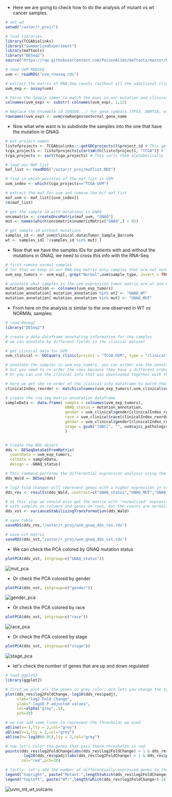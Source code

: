 - Here we are going to check how to do the analysis of mutant vs wt cancer samples.

```R
# set wd
setwd("/astar/r_proj/")

# load libraries
library(TCGAbiolinks)
library("SummarizedExperiment")
library(maftools)
library("DESeq2")
source("https://raw.githubusercontent.com/PoisonAlien/maftools/master/R/oncomatrix.R")

# read UVM RNASEQ
uvm <- readRDS("uvm_rnaseq.rds")

# extract the matrix of RNA-Seq counts (without all the additional clinical, exp, sample data)
uvm_exp <- assay(uvm)

# Parse the Sample names to match the ones in our mutation and clinical data
colnames(uvm_exp) <- substr( colnames(uvm_exp), 1,12)

# Replace the Ensemble id (ENS00...) for gene symbols (TP53, DNMT3A, etc...)
rownames(uvm_exp) <- uvm@rowRanges$external_gene_name

```

- Now what whe want is to subdivide the samples into the one that have the mutation in GNAQ

```R
# Get project names
listofprojects <- TCGAbiolinks:::getGDCprojects()$project_id # This gets all the projects in GDC
tcga_projects <- listofprojects[startsWith(listofprojects, "TCGA")] # This selects only project names that start with TCGA
tcga_projects <- sort(tcga_projects) # This sorts them alphabetically

# load our MAF list
maf_list <- readRDS("/astar/r_proj/maflist.RDS")

# find in which position of the maf_list is UVM
uvm_index <- which(tcga_projects=="TCGA-UVM")

# extract the maf for uvm and remove the bif maf_list
maf_uvm <- maf_list[[uvm_index]]
rm(maf_list)

# get the sample id with mutations in GNAQ
oncomatrix <- createOncoMatrix(maf_uvm, "GNAQ")
mut <- names(which(oncomatrix$numericMatrix["GNAQ",] > 0))

# get sample id without mutations
samples_id <- maf_uvm@clinical.data$Tumor_Sample_Barcode
wt <- samples_id[ !(samples_id %in% mut) ]
```

- Now that we have the samples IDs for patients with and without the mutations in GNAQ, we need to cross this info with the RNA-Seq
```R
# first remove normal samples
# for that we keep in our RNA-Seq matrix only samples that are not normal
uvm_exp_tumors <- uvm_exp[, grep("Normal",uvm$sample_type, invert = TRUE)]

# annotate what samples in the uvm expression tumor matrix are wt and whcih ones are mutant samples 
mutation_annotation <- colnames(uvm_exp_tumors)
mutation_annotation[ mutation_annotation %in% wt] <- "GNAQ_WT"
mutation_annotation[ mutation_annotation %in% mut] <- "GNAQ_MUT"
```
- From here on the analysis is similar to the one observed in WT vs NORMAL samples:

```R
# load deseq2
library("DESeq2")

# create a data dataframe annotating information for the samples
# we can annotate by different fields in the clinical dataset

# get clinical data for UVM
uvm_clinical <- GDCquery_clinic(project = "TCGA-UVM", type = "clinical")

# annotate the samples in uvm_exp_tumors, you can either use the annotations used in the clinical information dataframe we just got in the line above,
# but you need to re-order the rows because they have a different order than in the RNA-SEQ matrix.
# Or you can use the clinical info that was downloaded together with the RNA-Seq matrix and no re-oirder is required .

# here we get the re-order of the clinical info dataframe to match that one in the RNA-seq matrix.
clinicalIndex_reorder <- match(colnames(uvm_exp_tumors),uvm_clinical$submitter_id)

# create the rna-seq matrix annotation dataframe
sampleData <- data.frame( sample = colnames(uvm_exp_tumors), 
                          GNAQ_status = mutation_annotation,
                          gender = uvm_clinical$gender[clinicalIndex_reorder],
                          race = uvm_clinical$race[clinicalIndex_reorder],
                          gender = uvm_clinical$gender[clinicalIndex_reorder],
                          stage = gsub("[ABC]", "", uvm$ajcc_pathologic_stage, perl=TRUE)
                          )


# Create the DDS object
dds <- DESeqDataSetFromMatrix(
  countData = uvm_exp_tumors,
  colData = sampleData,
  design = ~GNAQ_status)

# This command performs the differential expression analysis using the Wald test 
dds_Wald <- DESeq(dds)

# log2 fold changes will represent genes with a higher expression in tumor samples, while negative log2 fold changes
dds_res <- results(dds_Wald, contrast=c("GNAQ_status","GNAQ_MUT","GNAQ_WT") )

# at this step we should also get the matrix with "normalized" expression count, its a matrix just like the one we had before,
# with samples on columns and genes on rows, but the counts are normalized now and can be used for plotting.
dds_vst <- varianceStabilizingTransformation(dds_Wald)

# save table
saveRDS(dds_res,"/astar/r_proj/uvm_gnaq_dds_res.rds")

# save vst matrix
saveRDS(dds_vst,"/astar/r_proj/uvm_gnaq_dds_vst.rds")
```

- We can check the PCA colored by GNAQ mutation status
```R
plotPCA(dds_vst, intgroup=c("GNAQ_status"))
```
![mut_pca](https://user-images.githubusercontent.com/1195488/135437197-8f27d564-923b-40d5-bfed-9f39db88aaf4.png)

- Or check the PCA colored by gender
```R
plotPCA(dds_vst, intgroup=c("gender"))
```
![gender_pca](https://user-images.githubusercontent.com/1195488/135437215-7ab938df-94c1-4ddd-9255-365f6a1b41a6.png)

- Or check the PCA colored by race
```R
plotPCA(dds_vst, intgroup=c("race"))
```
![race_pca](https://user-images.githubusercontent.com/1195488/135437226-9ea22dab-e0ad-4b7c-a151-96ec31a6fc2e.png)

- Or check the PCA colored by stage
```R
plotPCA(dds_vst, intgroup=c("stage"))
```
![stage_pca](https://user-images.githubusercontent.com/1195488/135437238-14e5882e-dc89-4a89-8481-b5f6d4a13e26.png)


- let's check the number of genes that are up and down regulated 

```R
# load ggplot2
library(ggplot2)

# first we plot all the genes in grey color; pch lets you change the type of symbol that gets plotted
plot(dds_res$log2FoldChange,-log10(dds_res$padj),
     xlab="log2 Fold Change",
     ylab="-log10 P-adjusted values",
     col=alpha("grey",.5),
     pch=20)

# we can add some lines to represent the thresholds we used
abline(v=-1,lty = 2,col="grey")
abline(v=1,lty = 2,col="grey")
abline(h=-log10(0.01),lty = 2,col="grey")

# now let's color the genes that pass those thresholds in red
points(dds_res$log2FoldChange[abs(dds_res$log2FoldChange) > 1 & dds_res$padj<0.01],
       -log10(dds_res$padj)[abs(dds_res$log2FoldChange) > 1 & dds_res$padj<0.01],
       col="red",pch=20)

# lastly, let's add the number of differentially expressed genes to the plot
legend("topright", paste("Mutant:",length(which(dds_res$log2FoldChange>1 & dds_res$padj<0.01))), bty="n") 
legend("topleft", paste("WT:",length(which(dds_res$log2FoldChange<(-1) & dds_res$padj<0.01))), bty="n") 

```

![uvm_mt_wt_volcano](https://user-images.githubusercontent.com/1195488/135441400-17f9354e-4260-4388-95d7-746d1befa03c.png)

```R


```
